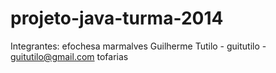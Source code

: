 # projeto-java-turma-2014
Integrantes:
efochesa
marmalves
Guilherme Tutilo - guitutilo - guitutilo@gmail.com 
tofarias
